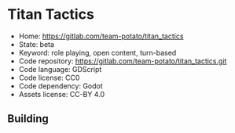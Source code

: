 # Titan Tactics

- Home: https://gitlab.com/team-potato/titan_tactics
- State: beta
- Keyword: role playing, open content, turn-based
- Code repository: https://gitlab.com/team-potato/titan_tactics.git
- Code language: GDScript
- Code license: CC0
- Code dependency: Godot
- Assets license: CC-BY 4.0

## Building
